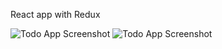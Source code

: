 React app with Redux

![Todo App Screenshot](src/assets/todo_1.png)
![Todo App Screenshot](src/assets/todo_2.png)
